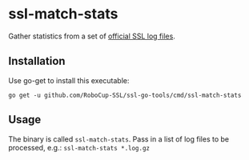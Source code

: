 # ssl-match-stats

Gather statistics from a set of [official SSL log files](https://ssl.robocup.org/game-logs/).

## Installation

Use go-get to install this executable:

```
go get -u github.com/RoboCup-SSL/ssl-go-tools/cmd/ssl-match-stats
```

## Usage

The binary is called `ssl-match-stats`.
Pass in a list of log files to be processed, e.g.: `ssl-match-stats *.log.gz`
